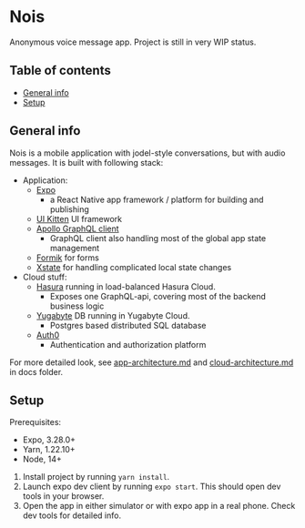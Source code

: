 # Nois

Anonymous voice message app. Project is still in very WIP status.

## Table of contents

* [General info](#general-info)
* [Setup](#setup)

## General info

Nois is a mobile application with jodel-style conversations, but with audio
messages. It is built with following stack:

* Application:
  * [Expo](https://expo.io/)
    * a React Native app framework / platform for building and publishing
  * [UI Kitten](https://akveo.github.io/react-native-ui-kitten/) UI framework
  * [Apollo GraphQL client](https://www.apollographql.com/docs/react/)
    * GraphQL client also handling most of the global app state management
  * [Formik](https://www.formik.org) for forms
  * [Xstate](https://xstate.js.org/) for handling complicated local state changes
* Cloud stuff:
  * [Hasura](https://hasura.io/) running in load-balanced Hasura Cloud.
    * Exposes one GraphQL-api, covering most of the backend business logic
  * [Yugabyte](https://www.yugabyte.com/) DB running in Yugabyte Cloud.
    * Postgres based distributed SQL database
  * [Auth0](https://auth0.com/)
    * Authentication and authorization platform

For more detailed look, see [app-architecture.md](docs/app-architecture.md) and
[cloud-architecture.md](docs/cloud-architecture.md) in docs folder.

## Setup

Prerequisites:

* Expo, 3.28.0+
* Yarn, 1.22.10+
* Node, 14+

1. Install project by running `yarn install`.
2. Launch expo dev client by running `expo start`. This should open dev tools
   in your browser.
3. Open the app in either simulator or with expo app in a real phone. Check
   dev tools for detailed info.
